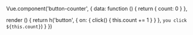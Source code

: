 Vue.component('button-counter', {
  data: function () {
    return {
      count: 0
    }
  },

  render () {
    return h('button', {
      on: {
        click() {
          this.count += 1
        }
      }
    }, `you click ${this.count}`)
  }
})